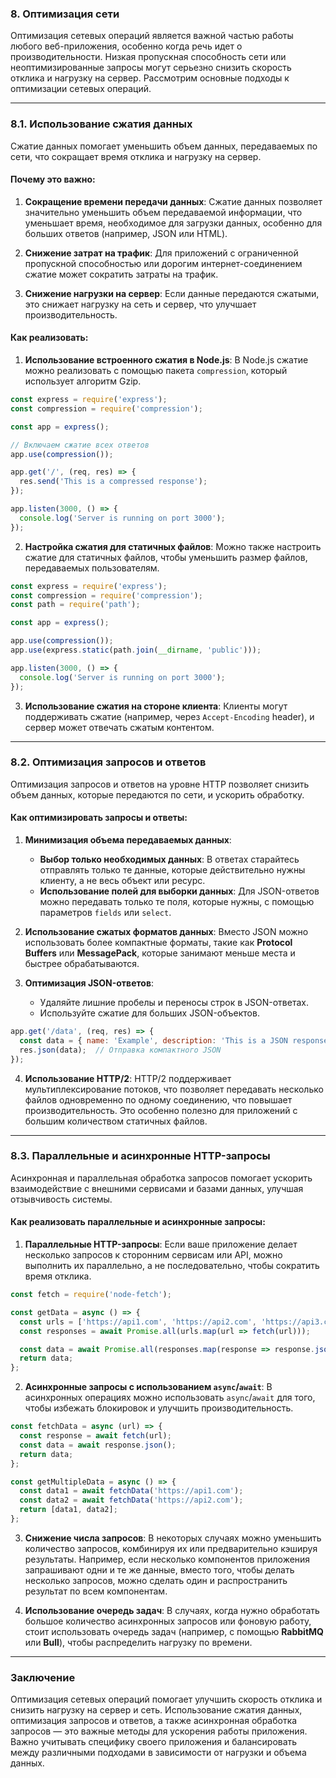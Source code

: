 ### 8. **Оптимизация сети**

Оптимизация сетевых операций является важной частью работы любого веб-приложения, особенно когда речь идет о производительности. Низкая пропускная способность сети или неоптимизированные запросы могут серьезно снизить скорость отклика и нагрузку на сервер. Рассмотрим основные подходы к оптимизации сетевых операций.

---

### 8.1. **Использование сжатия данных**

Сжатие данных помогает уменьшить объем данных, передаваемых по сети, что сокращает время отклика и нагрузку на сервер.

#### Почему это важно:

1. **Сокращение времени передачи данных**:
   Сжатие данных позволяет значительно уменьшить объем передаваемой информации, что уменьшает время, необходимое для загрузки данных, особенно для больших ответов (например, JSON или HTML).

2. **Снижение затрат на трафик**:
   Для приложений с ограниченной пропускной способностью или дорогим интернет-соединением сжатие может сократить затраты на трафик.

3. **Снижение нагрузки на сервер**:
   Если данные передаются сжатыми, это снижает нагрузку на сеть и сервер, что улучшает производительность.

#### Как реализовать:

1. **Использование встроенного сжатия в Node.js**:
   В Node.js сжатие можно реализовать с помощью пакета `compression`, который использует алгоритм Gzip.

```javascript
const express = require('express');
const compression = require('compression');

const app = express();

// Включаем сжатие всех ответов
app.use(compression());

app.get('/', (req, res) => {
  res.send('This is a compressed response');
});

app.listen(3000, () => {
  console.log('Server is running on port 3000');
});
```

2. **Настройка сжатия для статичных файлов**:
   Можно также настроить сжатие для статичных файлов, чтобы уменьшить размер файлов, передаваемых пользователям.

```javascript
const express = require('express');
const compression = require('compression');
const path = require('path');

const app = express();

app.use(compression());
app.use(express.static(path.join(__dirname, 'public')));

app.listen(3000, () => {
  console.log('Server is running on port 3000');
});
```

3. **Использование сжатия на стороне клиента**:
   Клиенты могут поддерживать сжатие (например, через `Accept-Encoding` header), и сервер может отвечать сжатым контентом.

---

### 8.2. **Оптимизация запросов и ответов**

Оптимизация запросов и ответов на уровне HTTP позволяет снизить объем данных, которые передаются по сети, и ускорить обработку.

#### Как оптимизировать запросы и ответы:

1. **Минимизация объема передаваемых данных**:
   - **Выбор только необходимых данных**: В ответах старайтесь отправлять только те данные, которые действительно нужны клиенту, а не весь объект или ресурс.
   - **Использование полей для выборки данных**: Для JSON-ответов можно передавать только те поля, которые нужны, с помощью параметров `fields` или `select`.

2. **Использование сжатых форматов данных**:
   Вместо JSON можно использовать более компактные форматы, такие как **Protocol Buffers** или **MessagePack**, которые занимают меньше места и быстрее обрабатываются.

3. **Оптимизация JSON-ответов**:
   - Удаляйте лишние пробелы и переносы строк в JSON-ответах.
   - Используйте сжатие для больших JSON-объектов.

```javascript
app.get('/data', (req, res) => {
  const data = { name: 'Example', description: 'This is a JSON response' };
  res.json(data);  // Отправка компактного JSON
});
```

4. **Использование HTTP/2**:
   HTTP/2 поддерживает мультиплексирование потоков, что позволяет передавать несколько файлов одновременно по одному соединению, что повышает производительность. Это особенно полезно для приложений с большим количеством статичных файлов.

---

### 8.3. **Параллельные и асинхронные HTTP-запросы**

Асинхронная и параллельная обработка запросов помогает ускорить взаимодействие с внешними сервисами и базами данных, улучшая отзывчивость системы.

#### Как реализовать параллельные и асинхронные запросы:

1. **Параллельные HTTP-запросы**:
   Если ваше приложение делает несколько запросов к сторонним сервисам или API, можно выполнить их параллельно, а не последовательно, чтобы сократить время отклика.

```javascript
const fetch = require('node-fetch');

const getData = async () => {
  const urls = ['https://api1.com', 'https://api2.com', 'https://api3.com'];
  const responses = await Promise.all(urls.map(url => fetch(url)));

  const data = await Promise.all(responses.map(response => response.json()));
  return data;
};
```

2. **Асинхронные запросы с использованием `async`/`await`**:
   В асинхронных операциях можно использовать `async`/`await` для того, чтобы избежать блокировок и улучшить производительность.

```javascript
const fetchData = async (url) => {
  const response = await fetch(url);
  const data = await response.json();
  return data;
};

const getMultipleData = async () => {
  const data1 = await fetchData('https://api1.com');
  const data2 = await fetchData('https://api2.com');
  return [data1, data2];
};
```

3. **Снижение числа запросов**:
   В некоторых случаях можно уменьшить количество запросов, комбинируя их или предварительно кэшируя результаты. Например, если несколько компонентов приложения запрашивают одни и те же данные, вместо того, чтобы делать несколько запросов, можно сделать один и распространить результат по всем компонентам.

4. **Использование очередь задач**:
   В случаях, когда нужно обработать большое количество асинхронных запросов или фоновую работу, стоит использовать очередь задач (например, с помощью **RabbitMQ** или **Bull**), чтобы распределить нагрузку по времени.

---

### Заключение

Оптимизация сетевых операций помогает улучшить скорость отклика и снизить нагрузку на сервер и сеть. Использование сжатия данных, оптимизация запросов и ответов, а также асинхронная обработка запросов — это важные методы для ускорения работы приложения. Важно учитывать специфику своего приложения и балансировать между различными подходами в зависимости от нагрузки и объема данных.
